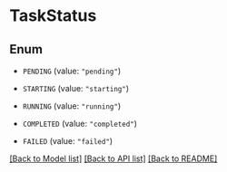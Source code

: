 # TaskStatus

## Enum


* `PENDING` (value: `"pending"`)

* `STARTING` (value: `"starting"`)

* `RUNNING` (value: `"running"`)

* `COMPLETED` (value: `"completed"`)

* `FAILED` (value: `"failed"`)


[[Back to Model list]](../README.md#documentation-for-models) [[Back to API list]](../README.md#documentation-for-api-endpoints) [[Back to README]](../README.md)


